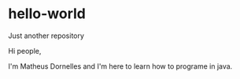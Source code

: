 # hello-world
Just another repository

Hi people,

I'm Matheus Dornelles and I'm here to learn how to programe in java.
